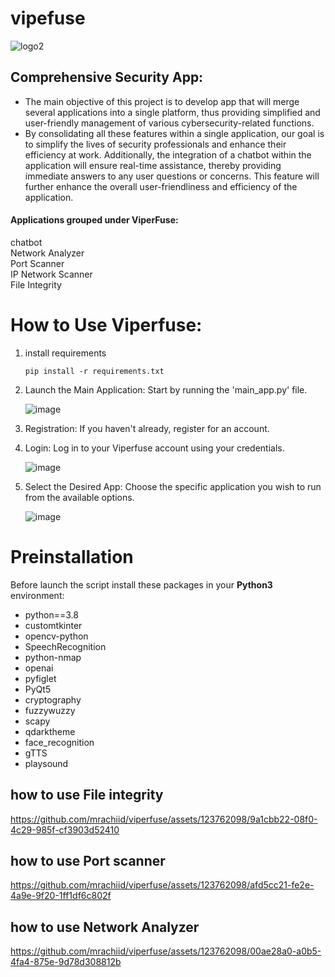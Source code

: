 # vipefuse
![logo2](https://github.com/mrachiid/viperfuse/assets/123762098/05511107-9f30-4a98-a362-11a27018d0ca)

## Comprehensive Security App:

- The main objective of this project is to develop app that will merge several applications into a single platform, thus providing simplified and user-friendly management of various cybersecurity-related functions.
- By consolidating all these features within a single application, our goal is to simplify the lives of security professionals and enhance their efficiency at work. Additionally, the integration of a chatbot within the application will ensure real-time assistance, thereby providing immediate answers to any user questions or concerns. This feature will further enhance the overall user-friendliness and efficiency of the application.

#### Applications grouped under ViperFuse:
chatbot <br/>
Network Analyzer <br/>
Port Scanner <br/>
IP Network Scanner<br/>
File Integrity<br/>

# How to Use Viperfuse:
1. install requirements
   
   ```
   pip install -r requirements.txt
   ```
2. Launch the Main Application: Start by running the 'main_app.py' file.
   
    ![image](https://github.com/mrachiid/viperfuse/assets/123762098/91d9aaf9-1471-40c5-a853-59acd103d4f4)

3. Registration: If you haven't already, register for an account.
4. Login: Log in to your Viperfuse account using your credentials.

   ![image](https://github.com/mrachiid/viperfuse/assets/123762098/0cf62d38-b7e8-4e61-852f-70f5c3d21650)

5. Select the Desired App: Choose the specific application you wish to run from the available options.

   ![image](https://github.com/mrachiid/viperfuse/assets/123762098/2efe5b5b-c82c-4521-b271-28f081dc441e)


# Preinstallation
Before launch the script install these packages in your **Python3** environment:
- python==3.8
- customtkinter
- opencv-python
- SpeechRecognition
- python-nmap
- openai
- pyfiglet
- PyQt5
- cryptography
- fuzzywuzzy
- scapy
- qdarktheme
- face_recognition
- gTTS
- playsound


## how to use File integrity 
https://github.com/mrachiid/viperfuse/assets/123762098/9a1cbb22-08f0-4c29-985f-cf3903d52410

## how to use Port scanner 

https://github.com/mrachiid/viperfuse/assets/123762098/afd5cc21-fe2e-4a9e-9f20-1ff1df6c802f

## how to use Network Analyzer 
https://github.com/mrachiid/viperfuse/assets/123762098/00ae28a0-a0b5-4fa4-875e-9d78d308812b













